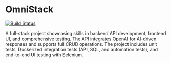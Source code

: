# OmniStack

[![Build Status](https://dev.azure.com/Morneb/OmniStack/_apis/build/status%2FWMBester.OmniStack?branchName=main)](https://dev.azure.com/Morneb/OmniStack/_build/latest?definitionId=1&branchName=main)

A full-stack project showcasing skills in backend API development, frontend UI, and comprehensive testing. The API integrates OpenAI for AI-driven responses and supports full CRUD operations. The project includes unit tests, Dockerized integration tests (API, SQL, and automation tests), and end-to-end UI testing with Selenium.
